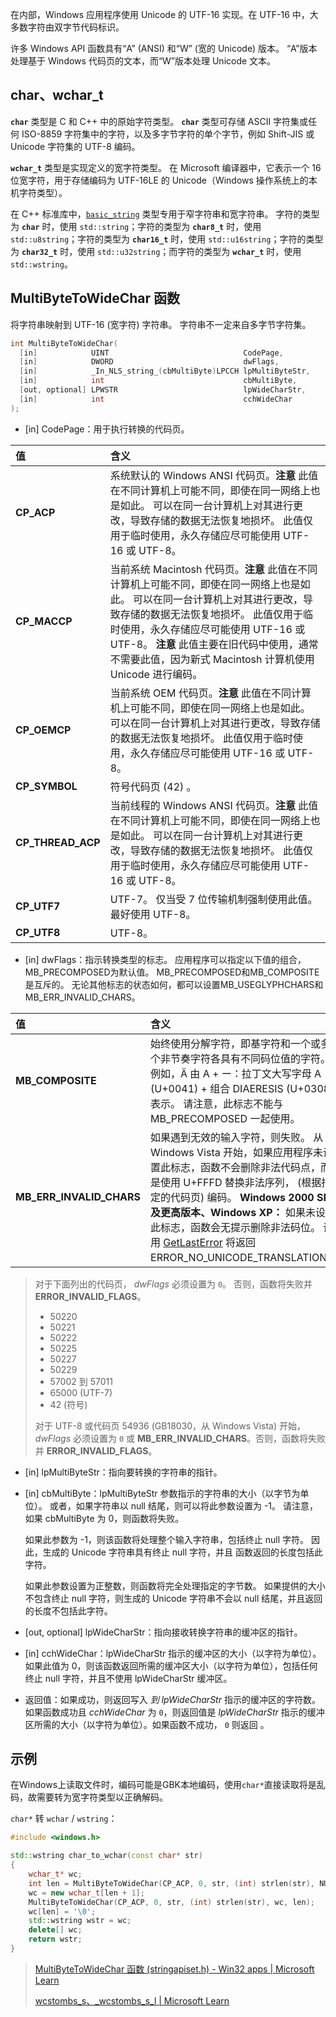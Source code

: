 在内部，Windows 应用程序使用 Unicode 的 UTF-16 实现。在 UTF-16 中，大多数字符由双字节代码标识。

许多 Windows API 函数具有“A” (ANSI) 和“W” (宽的 Unicode) 版本。 “A”版本处理基于 Windows 代码页的文本，而“W”版本处理 Unicode 文本。

## char、wchar_t

**`char`** 类型是 C 和 C++ 中的原始字符类型。 **`char`** 类型可存储 ASCII 字符集或任何 ISO-8859 字符集中的字符，以及多字节字符的单个字节，例如 Shift-JIS 或 Unicode 字符集的 UTF-8 编码。 

**`wchar_t`** 类型是实现定义的宽字符类型。 在 Microsoft 编译器中，它表示一个 16 位宽字符，用于存储编码为 UTF-16LE 的 Unicode（Windows 操作系统上的本机字符类型）。

在 C++ 标准库中，[`basic_string`](https://learn.microsoft.com/zh-cn/cpp/standard-library/basic-string-class) 类型专用于窄字符串和宽字符串。 字符的类型为 **`char`** 时，使用 `std::string`；字符的类型为 **`char8_t`** 时，使用 `std::u8string`；字符的类型为 **`char16_t`** 时，使用 `std::u16string`；字符的类型为 **`char32_t`** 时，使用 `std::u32string`；而字符的类型为 **`wchar_t`** 时，使用 `std::wstring`。

## MultiByteToWideChar 函数
将字符串映射到 UTF-16 (宽字符) 字符串。 字符串不一定来自多字节字符集。
```cpp
int MultiByteToWideChar(
  [in]            UINT                              CodePage,
  [in]            DWORD                             dwFlags,
  [in]            _In_NLS_string_(cbMultiByte)LPCCH lpMultiByteStr,
  [in]            int                               cbMultiByte,
  [out, optional] LPWSTR                            lpWideCharStr,
  [in]            int                               cchWideChar
);
```
+ [in] CodePage：用于执行转换的代码页。

| 值                | 含义                                                         |
| :---------------- | :----------------------------------------------------------- |
| **CP_ACP**        | 系统默认的 Windows ANSI 代码页。**注意** 此值在不同计算机上可能不同，即使在同一网络上也是如此。 可以在同一台计算机上对其进行更改，导致存储的数据无法恢复地损坏。 此值仅用于临时使用，永久存储应尽可能使用 UTF-16 或 UTF-8。 |
| **CP_MACCP**      | 当前系统 Macintosh 代码页。**注意** 此值在不同计算机上可能不同，即使在同一网络上也是如此。 可以在同一台计算机上对其进行更改，导致存储的数据无法恢复地损坏。 此值仅用于临时使用，永久存储应尽可能使用 UTF-16 或 UTF-8。 **注意** 此值主要在旧代码中使用，通常不需要此值，因为新式 Macintosh 计算机使用 Unicode 进行编码。 |
| **CP_OEMCP**      | 当前系统 OEM 代码页。**注意** 此值在不同计算机上可能不同，即使在同一网络上也是如此。 可以在同一台计算机上对其进行更改，导致存储的数据无法恢复地损坏。 此值仅用于临时使用，永久存储应尽可能使用 UTF-16 或 UTF-8。 |
| **CP_SYMBOL**     | 符号代码页 (42) 。                                           |
| **CP_THREAD_ACP** | 当前线程的 Windows ANSI 代码页。**注意** 此值在不同计算机上可能不同，即使在同一网络上也是如此。 可以在同一台计算机上对其进行更改，导致存储的数据无法恢复地损坏。 此值仅用于临时使用，永久存储应尽可能使用 UTF-16 或 UTF-8。 |
| **CP_UTF7**       | UTF-7。 仅当受 7 位传输机制强制使用此值。 最好使用 UTF-8。   |
| **CP_UTF8**       | UTF-8。                                                      |

+ [in] dwFlags：指示转换类型的标志。 应用程序可以指定以下值的组合，MB_PRECOMPOSED为默认值。 MB_PRECOMPOSED和MB_COMPOSITE是互斥的。 无论其他标志的状态如何，都可以设置MB_USEGLYPHCHARS和MB_ERR_INVALID_CHARS。

| 值                       | 含义                                                         |
| :----------------------- | :----------------------------------------------------------- |
| **MB_COMPOSITE**         | 始终使用分解字符，即基字符和一个或多个非节奏字符各具有不同码位值的字符。 例如，Ä 由 A + ー：拉丁文大写字母 A (U+0041) + 组合 DIAERESIS (U+0308) 表示。 请注意，此标志不能与 MB_PRECOMPOSED 一起使用。 |
| **MB_ERR_INVALID_CHARS** | 如果遇到无效的输入字符，则失败。  从 Windows Vista 开始，如果应用程序未设置此标志，函数不会删除非法代码点，而是使用 U+FFFD 替换非法序列， (根据指定的代码页) 编码。  **Windows 2000 SP4 及更高版本、Windows XP：** 如果未设置此标志，函数会无提示删除非法码位。 调用 [GetLastError](https://learn.microsoft.com/zh-cn/windows/win32/api/errhandlingapi/nf-errhandlingapi-getlasterror) 将返回ERROR_NO_UNICODE_TRANSLATION。 |

> 对于下面列出的代码页， *dwFlags* 必须设置为 `0`。 否则，函数将失败并 **ERROR_INVALID_FLAGS**。
>
> - 50220
> - 50221
> - 50222
> - 50225
> - 50227
> - 50229
> - 57002 到 57011
> - 65000 (UTF-7)
> - 42 (符号)
>
>  对于 UTF-8 或代码页 54936 (GB18030，从 Windows Vista) 开始， *dwFlags* 必须设置为 `0` 或 **MB_ERR_INVALID_CHARS**。否则，函数将失败并 **ERROR_INVALID_FLAGS**。


+ [in] lpMultiByteStr：指向要转换的字符串的指针。

+ [in] cbMultiByte：lpMultiByteStr 参数指示的字符串的大小（以字节为单位）。 或者，如果字符串以 null 结尾，则可以将此参数设置为 -1。 请注意，如果 cbMultiByte 为 0，则函数将失败。

  如果此参数为 -1，则该函数将处理整个输入字符串，包括终止 null 字符。 因此，生成的 Unicode 字符串具有终止 null 字符，并且 函数返回的长度包括此字符。

  如果此参数设置为正整数，则函数将完全处理指定的字节数。 如果提供的大小不包含终止 null 字符，则生成的 Unicode 字符串不会以 null 结尾，并且返回的长度不包括此字符。

+ [out, optional] lpWideCharStr：指向接收转换字符串的缓冲区的指针。

+ [in] cchWideChar：lpWideCharStr 指示的缓冲区的大小（以字符为单位）。 如果此值为 0，则该函数返回所需的缓冲区大小（以字符为单位），包括任何终止 null 字符，并且不使用 lpWideCharStr 缓冲区。
+ 返回值：如果成功，则返回写入 *到 lpWideCharStr* 指示的缓冲区的字符数。 如果函数成功且 *cchWideChar* 为 `0`，则返回值是 *lpWideCharStr* 指示的缓冲区所需的大小（以字符为单位）。如果函数不成功， `0` 则返回 。





## 示例

在Windows上读取文件时，编码可能是GBK本地编码，使用`char*`直接读取将是乱码，故需要转为宽字符类型以正确解码。

`char*` 转 `wchar` / `wstring`：

```cpp
#include <windows.h>

std::wstring char_to_wchar(const char* str)  
{  
    wchar_t* wc;  
    int len = MultiByteToWideChar(CP_ACP, 0, str, (int) strlen(str), NULL, 0);  
    wc = new wchar_t[len + 1];  
    MultiByteToWideChar(CP_ACP, 0, str, (int) strlen(str), wc, len);  
    wc[len] = '\0';  
    std::wstring wstr = wc;  
    delete[] wc;  
    return wstr;  
}
```




> [MultiByteToWideChar 函数 (stringapiset.h) - Win32 apps | Microsoft Learn](https://learn.microsoft.com/zh-cn/windows/win32/api/stringapiset/nf-stringapiset-multibytetowidechar)
>
> [wcstombs_s、_wcstombs_s_l | Microsoft Learn](https://learn.microsoft.com/zh-cn/cpp/c-runtime-library/reference/wcstombs-s-wcstombs-s-l?view=msvc-170)